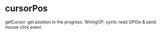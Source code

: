 # cursorPos
getCursor: get position in the progress.
WiringOP: cyclic read GPIOs & send mouse click event.
